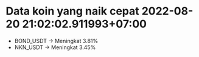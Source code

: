 # Data koin yang naik cepat 2022-08-20 21:02:02.911993+07:00

* BOND_USDT -> Meningkat 3.81%
* NKN_USDT -> Meningkat 3.45%
